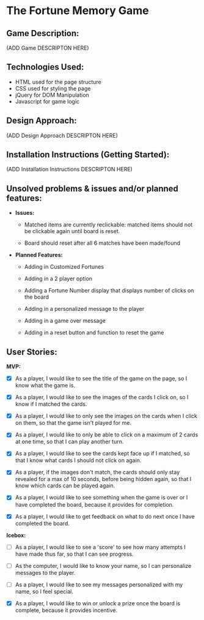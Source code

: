 
# The Fortune Memory Game



## Game Description:

  (ADD Game DESCRIPTON HERE)



## Technologies Used:

  - HTML used for the page structure
  - CSS used for styling the page
  - jQuery for DOM Manipulation
  - Javascript for game logic



## Design Approach:

  (ADD Design Approach DESCRIPTON HERE)




## Installation Instructions (Getting Started):

  (ADD Installation Instructions DESCRIPTON HERE)




## Unsolved problems & issues and/or planned features:

  - **Issues:**

    - Matched items are currently reclickable: matched items should not be clickable again until board is reset.

    - Board should reset after all 6 matches have been made/found

  - **Planned Features:**

    - Adding in Customized Fortunes

    - Adding in a 2 player option

    - Adding a Fortune Number display that displays number of clicks on the board

    - Adding in a personalized message to the player

    - Adding in a game over message

    - Adding in a reset button and function to reset the game


## User Stories:

  **MVP:**

  - [x] As a player, I would like to see the title of the game on the page, so I know what the game is.

  - [x] As a player, I would like to see the images of the cards I click on, so I know if I matched the cards.

  - [x] As a player, I would like to only see the images on the cards when I click on them, so that the game isn't played for me.

  - [x] As a player, I would like to only be able to click on a maximum of 2 cards at one time, so that I can play another turn.

  - [x] As a player, I would like to see the cards kept face up if I matched, so that I know what cards I should not click on again.

  - [x] As a player, if the images don't match, the cards should only stay revealed for a max of 10 seconds, before being hidden again, so that I know which cards can be played again.

  - [x] As a player, I would like to see something when the game is over or I have completed the board, because it provides for completion.

  - [x] As a player, I would like to get feedback on what to do next once I have completed the board.

**Icebox:**

- [ ] As a player, I would like to see a 'score' to see how many attempts I have made thus far, so that I can see progress.

- [ ] As the computer, I would like to know your name, so I can personalize messages to the player.

- [ ] As a player, I would like to see my messages personalized with my name, so I feel special.

- [x] As a player, I would like to win or unlock a prize once the board is complete, because it provides incentive.


